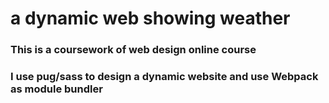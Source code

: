 # a dynamic web showing weather
### This is a coursework of web design online course
### I use pug/sass to design a dynamic website and use Webpack as module bundler
